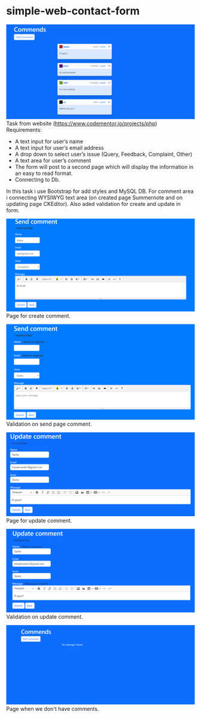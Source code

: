 ﻿# simple-web-contact-form
![Project](images/index.png)<br>
Task from website (https://www.codementor.io/projects/php)<br>
Requirements:<br>

- A text input for user’s name
- A text input for user’s email address
- A drop down to select user’s issue (Query, Feedback, Complaint, Other)
- A text area for user’s comment
- The form will post to a second page which will display the information in an easy to read format.
- Connecting to Db.

In this task i use Bootstrap for add styles and MySQL DB. For comment area i connecting WYSIWYG text area
(on created page Summernote and on updating page CKEditor). Also aded validation for create and update in form.

![Project](images/send.png)<br>
Page for create comment.

![Project](images/validationSend.png)<br>
Validation on send page comment.

![Project](images/update.png)<br>
Page for update comment.

![Project](images/updatevalidation.png)<br>
Validation on update comment.

![Project](images/NoMessages.png)<br>
Page when we don't have comments.
